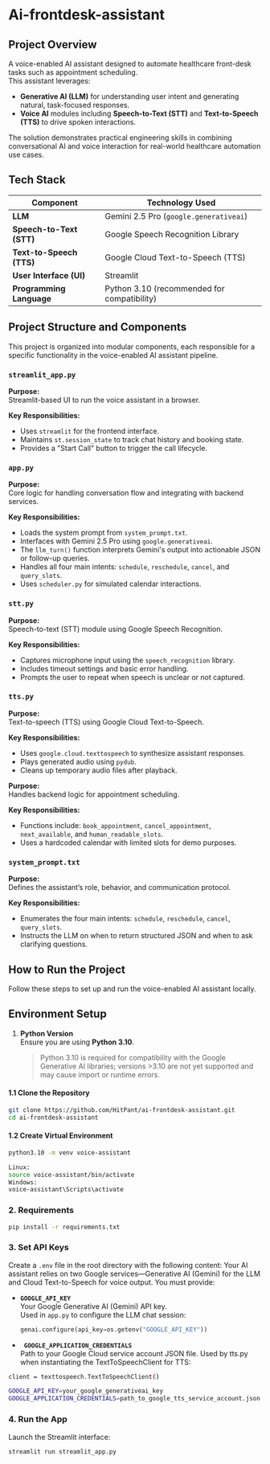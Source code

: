 # Ai-frontdesk-assistant


## Project Overview

A voice-enabled AI assistant designed to automate healthcare front-desk tasks such as appointment scheduling.  
This assistant leverages:

- **Generative AI (LLM)** for understanding user intent and generating natural, task-focused responses.
- **Voice AI** modules including **Speech-to-Text (STT)** and **Text-to-Speech (TTS)** to drive spoken interactions.

The solution demonstrates practical engineering skills in combining conversational AI and voice interaction for real-world healthcare automation use cases.


## Tech Stack

| Component             | Technology Used                      |
|-----------------------|--------------------------------------|
| **LLM**               | Gemini 2.5 Pro (`google.generativeai`) |
| **Speech-to-Text (STT)** | Google Speech Recognition Library     |
| **Text-to-Speech (TTS)** | Google Cloud Text-to-Speech (TTS)     |
| **User Interface (UI)**  | Streamlit                           |
| **Programming Language** | Python 3.10 (recommended for compatibility) |



## Project Structure and Components

This project is organized into modular components, each responsible for a specific functionality in the voice-enabled AI assistant pipeline.

### `streamlit_app.py`
**Purpose:**  
Streamlit-based UI to run the voice assistant in a browser.

**Key Responsibilities:**
- Uses `streamlit` for the frontend interface.
- Maintains `st.session_state` to track chat history and booking state.
- Provides a "Start Call" button to trigger the call lifecycle.


### `app.py`
**Purpose:**  
Core logic for handling conversation flow and integrating with backend services.

**Key Responsibilities:**
- Loads the system prompt from `system_prompt.txt`.
- Interfaces with Gemini 2.5 Pro using `google.generativeai`.
- The `llm_turn()` function interprets Gemini's output into actionable JSON or follow-up queries.
- Handles all four main intents: `schedule`, `reschedule`, `cancel`, and `query_slots`.
- Uses `scheduler.py` for simulated calendar interactions.


### `stt.py`
**Purpose:**  
Speech-to-text (STT) module using Google Speech Recognition.

**Key Responsibilities:**
- Captures microphone input using the `speech_recognition` library.
- Includes timeout settings and basic error handling.
- Prompts the user to repeat when speech is unclear or not captured.


### `tts.py`
**Purpose:**  
Text-to-speech (TTS) using Google Cloud Text-to-Speech.

**Key Responsibilities:**
- Uses `google.cloud.texttospeech` to synthesize assistant responses.
- Plays generated audio using `pydub`.
- Cleans up temporary audio files after playback.


**Purpose:**  
Handles backend logic for appointment scheduling.

**Key Responsibilities:**
- Functions include: `book_appointment`, `cancel_appointment`, `next_available`, and `human_readable_slots`.
- Uses a hardcoded calendar with limited slots for demo purposes.


### `system_prompt.txt`
**Purpose:**  
Defines the assistant’s role, behavior, and communication protocol.

**Key Responsibilities:**
- Enumerates the four main intents: `schedule`, `reschedule`, `cancel`, `query_slots`.
- Instructs the LLM on when to return structured JSON and when to ask clarifying questions.


## How to Run the Project

Follow these steps to set up and run the voice-enabled AI assistant locally.


## Environment Setup

1. **Python Version**  
   Ensure you are using **Python 3.10**.  
   > Python 3.10 is required for compatibility with the Google Generative AI libraries; versions >3.10 are not yet supported and may cause import or runtime errors.
#### 1.1 Clone the Repository

```bash
git clone https://github.com/HitPant/ai-frontdesk-assistant.git
cd ai-frontdesk-assistant
```

#### 1.2 Create Virtual Environment

```bash
python3.10 -m venv voice-assistant

Linux:
source voice-assistant/bin/activate
Windows:
voice-assistant\Scripts\activate
```
### 2. Requirements
```bash
pip install -r requirements.txt
```

### 3. Set API Keys

Create a `.env` file in the root directory with the following content:
Your AI assistant relies on two Google services—Generative AI (Gemini) for the LLM and Cloud Text-to-Speech for voice output. You must provide:

- **`GOOGLE_API_KEY`**  
  Your Google Generative AI (Gemini) API key.  
  Used in `app.py` to configure the LLM chat session:  
  ```python
  genai.configure(api_key=os.getenv("GOOGLE_API_KEY"))


- **` GOOGLE_APPLICATION_CREDENTIALS`**  
Path to your Google Cloud service account JSON file.
Used by tts.py when instantiating the TextToSpeechClient for TTS:
```bash
client = texttospeech.TextToSpeechClient()
```
```bash
GOOGLE_API_KEY=your_google_generativeai_key  
GOOGLE_APPLICATION_CREDENTIALS=path_to_google_tts_service_account.json
```

### 4. Run the App
Launch the Streamlit interface:
```bash
streamlit run streamlit_app.py
```
